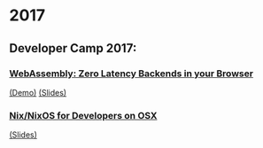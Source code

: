 # 2017

## Developer Camp 2017:

### [WebAssembly: Zero Latency Backends in your Browser](./public/2017-05-devcamp-webassembly/index.html)
[(Demo)](https://github/periklis/wasm-imageeditor) [(Slides)](./public/2017-05-devcamp-webassembly/slides.pdf)

### [Nix/NixOS for Developers on OSX](./public/2017-05-devcamp-nixos/index.html)
[(Slides)](./public/2017-05-devcamp-nixos/slides.pdf)
